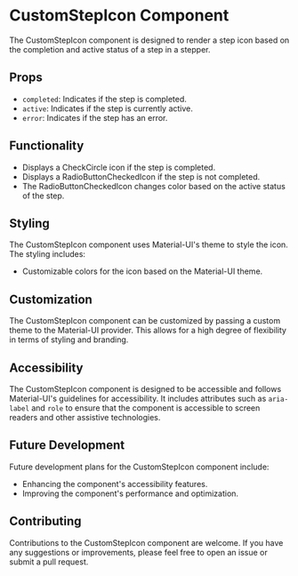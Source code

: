 # CustomStepIcon Component

The CustomStepIcon component is designed to render a step icon based on the completion and active status of a step in a stepper.

## Props

- `completed`: Indicates if the step is completed.
- `active`: Indicates if the step is currently active.
- `error`: Indicates if the step has an error.

## Functionality

- Displays a CheckCircle icon if the step is completed.
- Displays a RadioButtonCheckedIcon if the step is not completed.
- The RadioButtonCheckedIcon changes color based on the active status of the step.

## Styling

The CustomStepIcon component uses Material-UI's theme to style the icon. The styling includes:

- Customizable colors for the icon based on the Material-UI theme.

## Customization

The CustomStepIcon component can be customized by passing a custom theme to the Material-UI provider. This allows for a high degree of flexibility in terms of styling and branding.

## Accessibility

The CustomStepIcon component is designed to be accessible and follows Material-UI's guidelines for accessibility. It includes attributes such as `aria-label` and `role` to ensure that the component is accessible to screen readers and other assistive technologies.

## Future Development

Future development plans for the CustomStepIcon component include:

- Enhancing the component's accessibility features.
- Improving the component's performance and optimization.

## Contributing

Contributions to the CustomStepIcon component are welcome. If you have any suggestions or improvements, please feel free to open an issue or submit a pull request.
